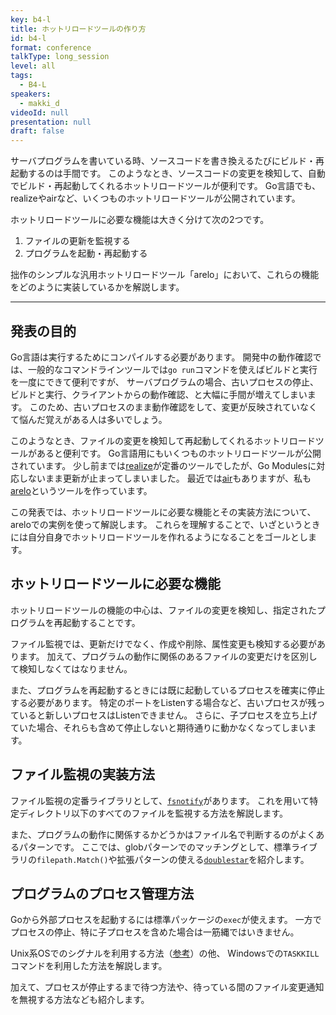 ```yaml
---
key: b4-l
title: ホットリロードツールの作り方
id: b4-l
format: conference
talkType: long_session
level: all
tags:
  - B4-L
speakers:
  - makki_d
videoId: null
presentation: null
draft: false
---
```

サーバプログラムを書いている時、ソースコードを書き換えるたびにビルド・再起動するのは手間です。
このようなとき、ソースコードの変更を検知して、自動でビルド・再起動してくれるホットリロードツールが便利です。
Go言語でも、realizeやairなど、いくつものホットリロードツールが公開されています。

ホットリロードツールに必要な機能は大きく分けて次の2つです。

1. ファイルの更新を監視する
2. プログラムを起動・再起動する

拙作のシンプルな汎用ホットリロードツール「arelo」において、これらの機能をどのように実装しているかを解説します。

---
## 発表の目的

Go言語は実行するためにコンパイルする必要があります。
開発中の動作確認では、一般的なコマンドラインツールでは`go run`コマンドを使えばビルドと実行を一度にできて便利ですが、
サーバプログラムの場合、古いプロセスの停止、ビルドと実行、クライアントからの動作確認、と大幅に手間が増えてしまいます。
このため、古いプロセスのまま動作確認をして、変更が反映されていなくて悩んだ覚えがある人は多いでしょう。

このようなとき、ファイルの変更を検知して再起動してくれるホットリロードツールがあると便利です。
Go言語用にもいくつものホットリロードツールが公開されています。
少し前までは[realize](https://github.com/oxequa/realize)が定番のツールでしたが、Go Modulesに対応しないまま更新が止まってしまいました。
最近では[air](https://github.com/cosmtrek/air)もありますが、私も[arelo](https://github.com/makiuchi-d/arelo)というツールを作っています。

この発表では、ホットリロードツールに必要な機能とその実装方法について、areloでの実例を使って解説します。
これらを理解することで、いざというときには自分自身でホットリロードツールを作れるようになることをゴールとします。

## ホットリロードツールに必要な機能

ホットリロードツールの機能の中心は、ファイルの変更を検知し、指定されたプログラムを再起動することです。

ファイル監視では、更新だけでなく、作成や削除、属性変更も検知する必要があります。
加えて、プログラムの動作に関係のあるファイルの変更だけを区別して検知しなくてはなりません。

また、プログラムを再起動するときには既に起動しているプロセスを確実に停止する必要があります。
特定のポートをListenする場合など、古いプロセスが残っていると新しいプロセスはListenできません。
さらに、子プロセスを立ち上げていた場合、それらも含めて停止しないと期待通りに動かなくなってしまいます。

## ファイル監視の実装方法

ファイル監視の定番ライブラリとして、[`fsnotify`](https://github.com/fsnotify/fsnotify)があります。
これを用いて特定ディレクトリ以下のすべてのファイルを監視する方法を解説します。

また、プログラムの動作に関係するかどうかはファイル名で判断するのがよくあるパターンです。
ここでは、globパターンでのマッチングとして、標準ライブラリの`filepath.Match()`や拡張パターンの使える[`doublestar`](https://github.com/bmatcuk/doublestar)を紹介します。

## プログラムのプロセス管理方法

Goから外部プロセスを起動するには標準パッケージの`exec`が使えます。
一方でプロセスの停止、特に子プロセスを含めた場合は一筋縄ではいきません。

Unix系OSでのシグナルを利用する方法（[参考](http://makiuchi-d.github.io/2020/05/10/go-kill-child-process.ja.html)）の他、
Windowsでの`TASKKILL`コマンドを利用した方法を解説します。

加えて、プロセスが停止するまで待つ方法や、待っている間のファイル変更通知を無視する方法なども紹介します。

